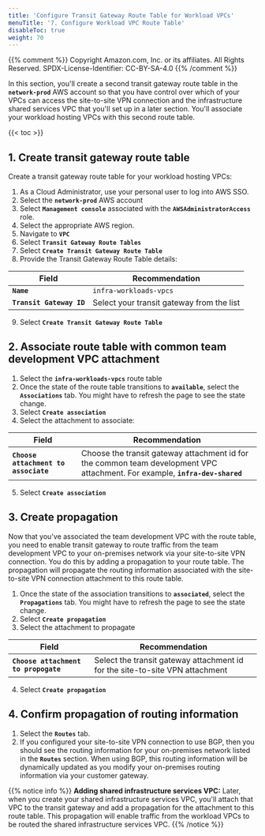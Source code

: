 ```yaml
---
title: 'Configure Transit Gateway Route Table for Workload VPCs'
menuTitle: '7. Configure Workload VPC Route Table'
disableToc: true
weight: 70
---
```


{{% comment %}}
Copyright Amazon.com, Inc. or its affiliates. All Rights Reserved.
SPDX-License-Identifier: CC-BY-SA-4.0
{{% /comment %}}

In this section, you'll create a second transit gateway route table in the **`network-prod`** AWS account so that you have control over which of your VPCs can access the site-to-site VPN connection and the infrastructure shared services VPC that you'll set up in a later section.  You'll associate your workload hosting VPCs with this second route table.

{{< toc >}}

## 1. Create transit gateway route table

Create a transit gateway route table for your workload hosting VPCs:

1. As a Cloud Administrator, use your personal user to log into AWS SSO.
2. Select the **`network-prod`** AWS account
3. Select **`Management console`** associated with the **`AWSAdministratorAccess`** role.
4. Select the appropriate AWS region.
5. Navigate to **`VPC`**
6. Select **`Transit Gateway Route Tables`**
7. Select **`Create Transit Gateway Route Table`**
8. Provide the Transit Gateway Route Table details:

|Field|Recommendation|
|-----|---------------|
|**`Name`**|`infra-workloads-vpcs`|
|**`Transit Gateway ID`**|Select your transit gateway from the list|

9. Select **`Create Transit Gateway Route Table`**

## 2. Associate route table with common team development VPC attachment

1. Select the **`infra-workloads-vpcs`** route table
2. Once the state of the route table transitions to **`available`**, select the **`Associations`** tab. You might have to refresh the page to see the state change.
3. Select **`Create association`**
4. Select the attachment to associate:

|Field|Recommendation|
|-----|---------------|
|**`Choose attachment to associate`**|Choose the transit gateway attachment id for the common team development VPC attachment. For example, **`infra-dev-shared`**|

5. Select **`Create association`**

## 3. Create propagation

Now that you've associated the team development VPC with the route table, you need to enable transit gateway to route traffic from the team development VPC to your on-premises network via your site-to-site VPN connection.  You do this by adding a propagation to your route table.  The propagation will propagate the routing information associated with the site-to-site VPN connection attachment to this route table.

1. Once the state of the association transitions to **`associated`**, select the **`Propagations`** tab. You might have to refresh the page to see the state change.
2. Select **`Create propagation`**
3. Select the attachment to propagate

|Field|Recommendation|
|-----|---------------|
|**`Choose attachment to propogate`**|Select the transit gateway attachment id for the site-to-site VPN attachment|

4. Select **`Create propagation`**

## 4. Confirm propagation of routing information

1. Select the **`Routes`** tab.
2. If you configured your site-to-site VPN connection to use BGP, then you should see the routing information for your on-premises network listed in the **`Routes`** section.  When using BGP, this routing information will be dynamically updated as you modify your on-premises routing information via your customer gateway.

{{% notice info %}}
**Adding shared infrastructure services VPC:** Later, when you create your shared infrastructure services VPC, you'll attach that VPC to the transit gateway and add a propagation for the attachment to this route table. This propagation will enable traffic from the workload VPCs to be routed the shared infrastructure services VPC.
{{% /notice %}}
